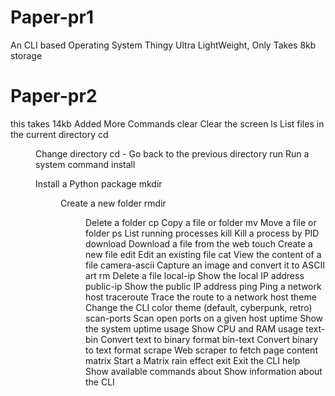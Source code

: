 # Paper-pr1
An CLI based Operating System Thingy
Ultra LightWeight, Only Takes 8kb storage

# Paper-pr2
this takes 14kb
Added More Commands
clear	Clear the screen
ls	List files in the current directory
cd <dir>	Change directory
cd -	Go back to the previous directory
run <cmd>	Run a system command
install <p>	Install a Python package
mkdir <dir>	Create a new folder
rmdir <dir>	Delete a folder
cp <src> <dest>	Copy a file or folder
mv <src> <dest>	Move a file or folder
ps	List running processes
kill <pid>	Kill a process by PID
download <url> <file>	Download a file from the web
touch <file>	Create a new file
edit <file>	Edit an existing file
cat <file>	View the content of a file
camera-ascii <f>	Capture an image and convert it to ASCII art
rm <file>	Delete a file
local-ip	Show the local IP address
public-ip	Show the public IP address
ping <host>	Ping a network host
traceroute <h>	Trace the route to a network host
theme <name>	Change the CLI color theme (default, cyberpunk, retro)
scan-ports <h>	Scan open ports on a given host
uptime	Show the system uptime
usage	Show CPU and RAM usage
text-bin <txt>	Convert text to binary format
bin-text <bin>	Convert binary to text format
scrape <url>	Web scraper to fetch page content
matrix	Start a Matrix rain effect
exit	Exit the CLI
help	Show available commands
about	Show information about the CLI
